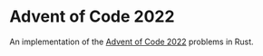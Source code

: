 # Advent of Code 2022

An implementation of the [Advent of Code 2022](https://adventofcode.com/2022/)
problems in Rust.
